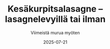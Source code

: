 ---
title: "Kesäkurpitsalasagne – lasagnelevyillä tai ilman"
image: "https://vegaanibotti.lauravuo.me/2025/07/2025-07-21_small.png"
date: 2025-07-21
receipt_url: "https://viimeistamuruamyoten.com/kesakurpitsalasagne/"
author: "Viimeistä murua myöten"
---